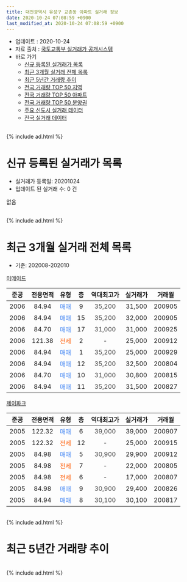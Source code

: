 ```yaml
---
title: 대전광역시 유성구 교촌동 아파트 실거래 정보
date: 2020-10-24 07:08:59 +0900
last_modified_at: 2020-10-24 07:08:59 +0900
---
```


* 업데이트 : 2020-10-24
* 자료 출처 : [국토교통부 실거래가 공개시스템](http://rt.molit.go.kr)
* 바로 가기
    * [신규 등록된 실거래가 목록](#신규-등록된-실거래가-목록)
    * [최근 3개월 실거래 전체 목록](#최근-3개월-실거래-전체-목록)
    * [최근 5년간 거래량 추이](#최근-5년간-거래량-추이)
    * [전국 거래량 TOP 50 지역](https://inasie.github.io/apt-trade-info/최근-3개월-전국에서-가장-거래가-많이-발생한-지역)
    * [전국 거래량 TOP 50 아파트](https://inasie.github.io/apt-trade-info/최근-3개월-전국에서-가장-거래가-많이-발생한-아파트)
    * [전국 거래량 TOP 50 분양권](https://inasie.github.io/apt-trade-info/최근-3개월-전국에서-가장-거래가-많이-발생한-분양권)
    * [주요 신도시 실거래 데이터](https://inasie.github.io/apt-trade-info/주요-신도시)
    * [전국 실거래 데이터](https://inasie.github.io/apt-trade-info/전국)
<br>
{% include ad.html %}
<br>

# 신규 등록된 실거래가 목록
* 실거래가 등록일: 20201024
* 업데이트 된 실거래 수: 0 건

없음

<br>
{% include ad.html %}
<br>

# 최근 3개월 실거래 전체 목록
* 기준: 202008-202010


[미메이드](https://search.naver.com/search.naver?query=%EB%8C%80%EC%A0%84%EA%B4%91%EC%97%AD%EC%8B%9C+%EC%9C%A0%EC%84%B1%EA%B5%AC+%EA%B5%90%EC%B4%8C%EB%8F%99+%EB%AF%B8%EB%A9%94%EC%9D%B4%EB%93%9C)

|준공|전용면적|유형|층|역대최고가|실거래가|거래월|
|:---:|:---:|:---:|:---:|:---:|:---:|:---:|
|2006|84.94|<span style="color:#4285f3">매매</span>|9|<span style="color:#444444">35,200</span>|31,500|200905|
|2006|84.94|<span style="color:#4285f3">매매</span>|15|<span style="color:#444444">35,200</span>|32,000|200905|
|2006|84.70|<span style="color:#4285f3">매매</span>|17|<span style="color:#444444">31,000</span>|31,000|200925|
|2006|121.38|<span style="color:#ff5a00">전세</span>|2|<span style="color:#444444">-</span>|25,000|200912|
|2006|84.94|<span style="color:#4285f3">매매</span>|1|<span style="color:#444444">35,200</span>|25,000|200929|
|2006|84.94|<span style="color:#4285f3">매매</span>|12|<span style="color:#444444">35,200</span>|32,500|200804|
|2006|84.70|<span style="color:#4285f3">매매</span>|10|<span style="color:#444444">31,000</span>|30,800|200815|
|2006|84.94|<span style="color:#4285f3">매매</span>|11|<span style="color:#444444">35,200</span>|31,500|200827|

[제이파크](https://search.naver.com/search.naver?query=%EB%8C%80%EC%A0%84%EA%B4%91%EC%97%AD%EC%8B%9C+%EC%9C%A0%EC%84%B1%EA%B5%AC+%EA%B5%90%EC%B4%8C%EB%8F%99+%EC%A0%9C%EC%9D%B4%ED%8C%8C%ED%81%AC)

|준공|전용면적|유형|층|역대최고가|실거래가|거래월|
|:---:|:---:|:---:|:---:|:---:|:---:|:---:|
|2005|122.32|<span style="color:#4285f3">매매</span>|6|<span style="color:#444444">39,000</span>|39,000|200907|
|2005|122.32|<span style="color:#ff5a00">전세</span>|12|<span style="color:#444444">-</span>|25,000|200915|
|2005|84.98|<span style="color:#4285f3">매매</span>|5|<span style="color:#444444">30,900</span>|29,900|200912|
|2005|84.98|<span style="color:#ff5a00">전세</span>|7|<span style="color:#444444">-</span>|22,000|200805|
|2005|84.98|<span style="color:#ff5a00">전세</span>|6|<span style="color:#444444">-</span>|17,000|200807|
|2005|84.98|<span style="color:#4285f3">매매</span>|9|<span style="color:#444444">30,900</span>|29,400|200826|
|2005|84.94|<span style="color:#4285f3">매매</span>|8|<span style="color:#444444">30,100</span>|30,100|200817|


<br>
{% include ad.html %}
<br>

# 최근 5년간 거래량 추이


<div style="width:100%;">
    <canvas id="deal_progress" height="200"></canvas>
</div>

<script>
new Chart(document.getElementById("deal_progress"), {
    type: 'line',
    data: {
        labels: ['201510','201511','201512','201601','201602','201603','201604','201605','201606','201607','201608','201609','201610','201611','201612','201701','201702','201703','201704','201705','201706','201707','201708','201709','201710','201711','201712','201801','201802','201803','201804','201805','201806','201807','201808','201809','201810','201811','201812','201901','201902','201903','201904','201905','201906','201907','201908','201909','201910','201911','201912','202001','202002','202003','202004','202005','202006','202007','202008','202009','202010'],
        datasets: [{
            label: '매매',
            pointRadius: 1,
            data: [11, 5, 6, 7, 3, 5, 6, 6, 3, 7, 11, 5, 7, 8, 3, 4, 6, 8, 1, 7, 8, 6, 4, 10, 6, 6, 3, 4, 8, 4, 11, 3, 5, 6, 5, 12, 10, 4, 9, 6, 10, 10, 5, 3, 3, 13, 6, 13, 14, 18, 21, 7, 18, 12, 12, 9, 12, 9, 5, 6, 0],
            borderColor: "rgba(255, 201, 14, 1)",
            backgroundColor: "rgba(255, 201, 14, 0.5)",
            fill: false,
            lineTension: 0
        },{
            label: '전월세',
            pointRadius: 1,
            data: [3, 3, 8, 14, 7, 7, 6, 5, 8, 4, 7, 1, 4, 4, 9, 2, 5, 7, 6, 6, 3, 3, 1, 1, 5, 9, 7, 7, 2, 5, 11, 3, 3, 3, 4, 4, 4, 4, 2, 5, 4, 4, 5, 4, 3, 5, 4, 2, 5, 3, 6, 6, 6, 8, 3, 6, 4, 2, 2, 2, 0],
            borderColor: "rgba(0, 141, 185, 1)",
            backgroundColor: "rgba(0, 141, 185, 0.5)",
            fill: false,
            lineTension: 0
        }
        ]
    },
    options: {
        responsive: true,
        title: {
            display: false
        },
        tooltips: {
            mode: 'index',
            intersect: false
        },
        hover: {
            mode: 'nearest',
            intersect: true
        },
        scales: {
            xAxes: [{
                display: true,
                scaleLabel: {
                    display: true,
                    labelString: '년/월'
                }
            }],
            yAxes: [{
                display: true,
                ticks: {
                    suggestedMin: 0,
                },
                scaleLabel: {
                    display: true,
                    labelString: '실거래 수'
                }
            }]
        }
    }
});

</script>


<br>
{% include ad.html %}
<br>

